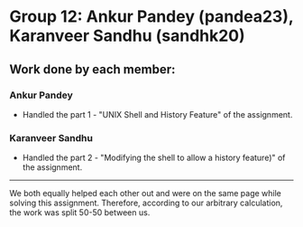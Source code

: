# Group 12: Ankur Pandey (pandea23), Karanveer Sandhu (sandhk20)

## Work done by each member:

### Ankur Pandey

- Handled the part 1 - "UNIX Shell and History Feature" of the assignment.

### Karanveer Sandhu

- Handled the part 2 - "Modifying the shell to allow a history feature)" of the assignment.

---

We both equally helped each other out and were on the same page while solving this assignment. Therefore, according to our arbitrary calculation, the work was split 50-50 between us.
